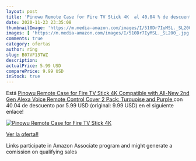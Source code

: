 ```yaml
---
layout: post
title: 'Pinowu Remote Case for Fire TV Stick 4K  al 40.04 % de descuento'
date: 2020-11-23 23:35:08
thumbnailImage: 'https://m.media-amazon.com/images/I/510Dr7IyMSL._SL200_.jpg'
images: [ 'https://m.media-amazon.com/images/I/510Dr7IyMSL._SL200_.jpg' ]
comments: true
category: ofertas
author: ring
slug: B07VF13TWZ
description:
actualPrice: 5.99 USD
comparePrice: 9.99 USD
inStock: true
---
```


Está [Pinowu Remote Case for Fire TV Stick 4K Compatible with All-New 2nd Gen Alexa Voice Remote Control Cover  2 Pack: Turquoise and Purple ](https://www.amazon.com/dp/B07VF13TWZ/?tag=tolees-20) con 40.04 de descuento por 5.99 USD (original: 9.99 USD) en el siguiente enlace!

[![Pinowu Remote Case for Fire TV Stick 4K ](https://m.media-amazon.com/images/I/510Dr7IyMSL._SL200_.jpg)](https://www.amazon.com/dp/B07VF13TWZ/?tag=tolees-20)

[Ver la oferta!!](https://www.amazon.com/dp/B07VF13TWZ/?tag=tolees-20)

Links participate in Amazon Associate program and might generate a comission on qualifying sales


